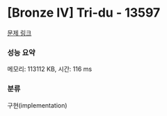 # [Bronze IV] Tri-du - 13597 

[문제 링크](https://www.acmicpc.net/problem/13597) 

### 성능 요약

메모리: 113112 KB, 시간: 116 ms

### 분류

구현(implementation)

